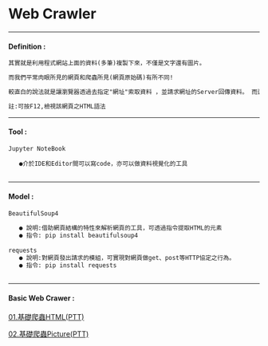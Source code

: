 # Web Crawler 

***
#### Definition :
```markdown
其實就是利用程式網站上面的資料(多筆)複製下來，不僅是文字還有圖片。

而我們平常肉眼所見的網頁和爬蟲所見(網頁原始碼)有所不同!

較直白的說法就是讓瀏覽器透過去指定"網址"索取資料 ，並請求網址的Server回傳資料。 而這便是Python爬蟲的精隨!

註:可按F12,檢視該網頁之HTML語法

```
***
#### Tool  :
```markdown
Jupyter NoteBook
   
   ●介於IDE和Editor間可以寫code，亦可以做資料視覺化的工具 
   
```   
***   
#### Model :

```markdown
BeautifulSoup4
   
   ● 說明:借助網頁結構的特性來解析網頁的工具，可透過指令提取HTML的元素
   ● 指令: pip install beautifulsoup4    
   
requests
   ● 說明:對網頁發出請求的模組，可實現對網頁做get、post等HTTP協定之行為。    
   ● 指令: pip install requests
   
```
***   
#### Basic Web Crawer : 
   
 [01.基礎爬蟲HTML(PTT)](https://github.com/Wiwi-Creator/Web-Crawler/blob/main/GetMulityPages.ipynb) 
 
 [02.基礎爬蟲Picture(PTT)](https://github.com/Wiwi-Creator/Web-Crawler/blob/main/GetPic.ipynb)

 
 


